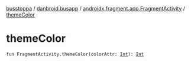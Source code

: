 [busstoppa](../../index.md) / [danbroid.busapp](../index.md) / [androidx.fragment.app.FragmentActivity](index.md) / [themeColor](./theme-color.md)

# themeColor

`fun FragmentActivity.themeColor(colorAttr: `[`Int`](https://kotlinlang.org/api/latest/jvm/stdlib/kotlin/-int/index.html)`): `[`Int`](https://kotlinlang.org/api/latest/jvm/stdlib/kotlin/-int/index.html)